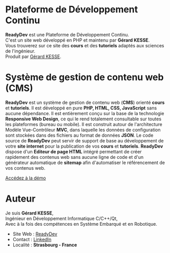 # Plateforme de Développement Continu

**ReadyDev** est une Plateforme de Développement Continu.  
C'est un site web développé en PHP et maintenu par **Gérard KESSE**.  
Vous trouverez sur ce site des **cours** et des **tutoriels** adaptés aux sciences de l'ingénieur.  
Produit par [Gérard KESSE](https://readydev.ovh/home/ "Accédez à mon site web (ReadyDev)").

# Système de gestion de contenu web (CMS)

**ReadyDev** est un système de gestion de contenu web (**CMS**) orienté **cours** et **tutoriels**.
Il est développé en pure **PHP, HTML, CSS, JavaScript** sans aucune dépendance.
Il est entièrement conçu sur la base de la technologie **Responsive Web Design**,
ce qui le rend totalement consultable sur toutes les plateformes (bureau ou mobile).
Il est construit autour de l'architecture Modèle Vue-Contrôleur **MVC**,
dans laquelle les données de configuration sont stockées dans des fichiers au format de données **JSON**.
Le code source de **ReadyDev** peut servir de support de base au développement
de votre **site internet** pour la publication de vos **cours** et **tutoriels**.
**ReadyDev** dispose d'un **Editeur de page HTML** intégré permettant de créer rapidement
des contenus web sans aucune ligne de code et d'un générateur automatique de **sitemap** afin d'automatiser
le référencement de vos contenus web.

[Accédez à la démo](https://readydev.ovh/home/ "Accédez à la démo (ReadyDev)")

# Auteur

Je suis **Gérard KESSE**,  
Ingénieur en Développement Informatique C/C++/Qt,  
Avec à la fois des compétences en Système Embarqué et en Robotique.  

* Site Web : [ReadyDev](https://readydev.ovh/home/ "Accédez à mon site web (ReadyDev)")
* Contact : [LinkedIn](https://www.linkedin.com/in/tia-gerard-kesse/ "Envoyez-moi un message sur (LinkedIn)")
* Localité : **Strasbourg - France**
